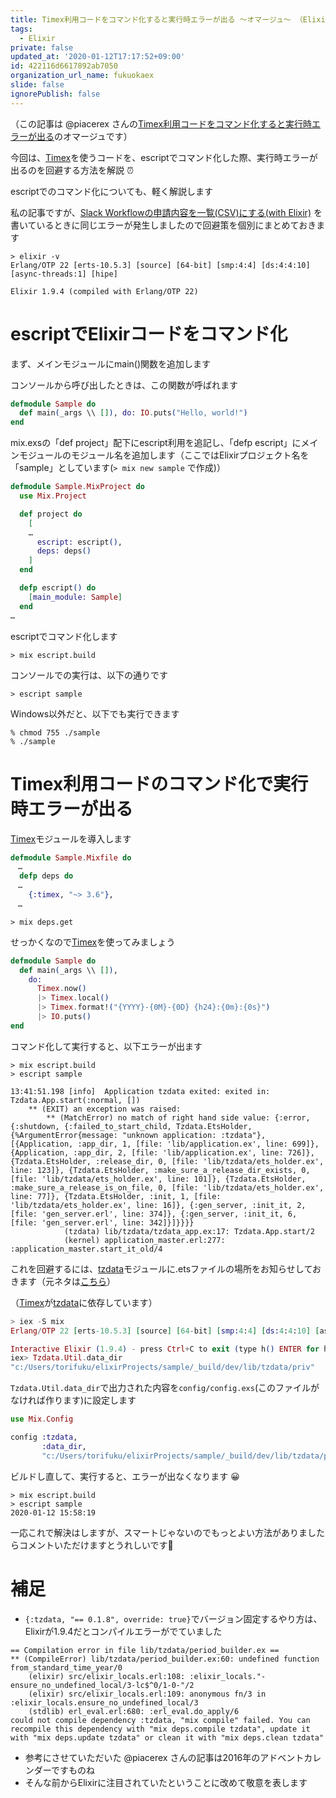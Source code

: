 ```yaml
---
title: Timex利用コードをコマンド化すると実行時エラーが出る 〜オマージュ〜 （Elixir）
tags:
  - Elixir
private: false
updated_at: '2020-01-12T17:17:52+09:00'
id: 422116d6617892ab7050
organization_url_name: fukuokaex
slide: false
ignorePublish: false
---
```

（この記事は @piacerex さんの[Timex利用コードをコマンド化すると実行時エラーが出る](https://qiita.com/piacerex/items/7ebaa107ad7a7f6cec46)のオマージュです）

今回は、[Timex](https://hex.pm/packages/timex)を使うコードを、escriptでコマンド化した際、実行時エラーが出るのを回避する方法を解説 :alarm_clock:

escriptでのコマンド化についても、軽く解説します

私の記事ですが、[Slack Workflowの申請内容を一覧(CSV)にする(with Elixir)](https://qiita.com/torifukukaiou/items/9db04591477de8c4cc11) を書いているときに同じエラーが発生しましたので回避策を個別にまとめておきます

```
> elixir -v
Erlang/OTP 22 [erts-10.5.3] [source] [64-bit] [smp:4:4] [ds:4:4:10] [async-threads:1] [hipe]

Elixir 1.9.4 (compiled with Erlang/OTP 22)
```

# escriptでElixirコードをコマンド化
まず、メインモジュールにmain()関数を追加します

コンソールから呼び出したときは、この関数が呼ばれます

```Elixir:lib/sample.ex
defmodule Sample do
  def main(_args \\ []), do: IO.puts("Hello, world!")
end
```

mix.exsの「def project」配下にescript利用を追記し、「defp escript」にメインモジュールのモジュール名を追加します（ここではElixirプロジェクト名を「sample」としています(`> mix new sample` で作成)）

```Elixir:mix.exs
defmodule Sample.MixProject do
  use Mix.Project

  def project do
    [
    …
      escript: escript(), 
      deps: deps()
    ]
  end

  defp escript() do
    [main_module: Sample]
  end
…
```

escriptでコマンド化します

```
> mix escript.build
```

コンソールでの実行は、以下の通りです

```
> escript sample
```

Windows以外だと、以下でも実行できます

```
% chmod 755 ./sample
% ./sample
```

# Timex利用コードのコマンド化で実行時エラーが出る

[Timex](https://hex.pm/packages/timex)モジュールを導入します

```Elixir:mix.exs
defmodule Sample.Mixfile do
　…
  defp deps do
　…
    {:timex, "~> 3.6"}, 
　…
```

```
> mix deps.get
```

せっかくなので[Timex](https://hex.pm/packages/timex)を使ってみましょう

```Elixir:lib/sample.ex
defmodule Sample do
  def main(_args \\ []),
    do:
      Timex.now()
      |> Timex.local()
      |> Timex.format!("{YYYY}-{0M}-{0D} {h24}:{0m}:{0s}")
      |> IO.puts()
end
```




コマンド化して実行すると、以下エラーが出ます

```
> mix escript.build
> escript sample

13:41:51.198 [info]  Application tzdata exited: exited in: Tzdata.App.start(:normal, [])
    ** (EXIT) an exception was raised:
        ** (MatchError) no match of right hand side value: {:error, {:shutdown, {:failed_to_start_child, Tzdata.EtsHolder, {%ArgumentError{message: "unknown application: :tzdata"}, [{Application, :app_dir, 1, [file: 'lib/application.ex', line: 699]}, {Application, :app_dir, 2, [file: 'lib/application.ex', line: 726]}, {Tzdata.EtsHolder, :release_dir, 0, [file: 'lib/tzdata/ets_holder.ex', line: 123]}, {Tzdata.EtsHolder, :make_sure_a_release_dir_exists, 0, [file: 'lib/tzdata/ets_holder.ex', line: 101]}, {Tzdata.EtsHolder, :make_sure_a_release_is_on_file, 0, [file: 'lib/tzdata/ets_holder.ex', line: 77]}, {Tzdata.EtsHolder, :init, 1, [file: 'lib/tzdata/ets_holder.ex', line: 16]}, {:gen_server, :init_it, 2, [file: 'gen_server.erl', line: 374]}, {:gen_server, :init_it, 6, [file: 'gen_server.erl', line: 342]}]}}}}
            (tzdata) lib/tzdata/tzdata_app.ex:17: Tzdata.App.start/2
            (kernel) application_master.erl:277: :application_master.start_it_old/4
```

これを回避するには、[tzdata](https://hex.pm/packages/tzdata)モジュールに.etsファイルの場所をお知らせしておきます（元ネタは[こちら](https://github.com/lau/tzdata/issues/48)）

（[Timex](https://hex.pm/packages/timex)が[tzdata](https://hex.pm/packages/tzdata)に依存しています）

```Elixir
> iex -S mix
Erlang/OTP 22 [erts-10.5.3] [source] [64-bit] [smp:4:4] [ds:4:4:10] [async-threads:1] [hipe]

Interactive Elixir (1.9.4) - press Ctrl+C to exit (type h() ENTER for help)
iex> Tzdata.Util.data_dir
"c:/Users/torifuku/elixirProjects/sample/_build/dev/lib/tzdata/priv"
```

`Tzdata.Util.data_dir`で出力された内容を`config/config.exs`(このファイルがなければ作ります)に設定します

```config/config.exs
use Mix.Config

config :tzdata,
       :data_dir,
       "c:/Users/torifuku/elixirProjects/sample/_build/dev/lib/tzdata/priv"

```

ビルドし直して、実行すると、エラーが出なくなります :grinning:

```
> mix escript.build
> escript sample
2020-01-12 15:58:19
```

一応これで解決はしますが、スマートじゃないのでもっとよい方法がありましたらコメントいただけますとうれしいです:bow:

# 補足
- `{:tzdata, "== 0.1.8", override: true}`でバージョン固定するやり方は、Elixirが1.9.4だとコンパイルエラーがでていました

```
== Compilation error in file lib/tzdata/period_builder.ex ==
** (CompileError) lib/tzdata/period_builder.ex:60: undefined function from_standard_time_year/0
    (elixir) src/elixir_locals.erl:108: :elixir_locals."-ensure_no_undefined_local/3-lc$^0/1-0-"/2
    (elixir) src/elixir_locals.erl:109: anonymous fn/3 in :elixir_locals.ensure_no_undefined_local/3
    (stdlib) erl_eval.erl:680: :erl_eval.do_apply/6
could not compile dependency :tzdata, "mix compile" failed. You can recompile this dependency with "mix deps.compile tzdata", update it with "mix deps.update tzdata" or clean it with "mix deps.clean tzdata"
```

- 参考にさせていただいた @piacerex さんの記事は2016年のアドベントカレンダーですものね
- そんな前からElixirに注目されていたということに改めて敬意を表します
